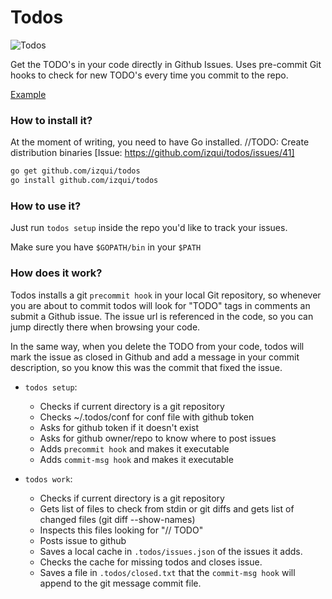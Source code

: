 # Todos
![Todos](https://github.com/izqui/todos/blob/master/demo.gif)

Get the TODO's in your code directly in Github Issues. Uses pre-commit Git hooks to check for new TODO's every time you commit to the repo.

[Example](#how-to-install-it)

### How to install it? 

At the moment of writing, you need to have Go installed. //TODO: Create distribution binaries [Issue: https://github.com/izqui/todos/issues/41]
```.sh 
go get github.com/izqui/todos
go install github.com/izqui/todos
```
### How to use it?

Just run `todos setup` inside the repo you'd like to track your issues.

Make sure you have `$GOPATH/bin` in your `$PATH`

### How does it work?

Todos installs a git `precommit hook` in your local Git repository, so whenever you are about to commit todos will look for "TODO" tags in comments an submit a Github issue. The issue url is referenced in the code, so you can jump directly there when browsing your code.

In the same way, when you delete the TODO from your code, todos will mark the issue as closed in Github and add a message in your commit description, so you know this was the commit that fixed the issue.

* `todos setup`: 
	* Checks if current directory is a git repository
	* Checks ~/.todos/conf for conf file with github token
	* Asks for github token if it doesn't exist
	* Asks for github owner/repo to know where to post issues
	* Adds `precommit hook` and makes it executable
	* Adds `commit-msg hook` and makes it executable 

* `todos work`: 
	* Checks if current directory is a git repository
	* Gets list of files to check from stdin or git diffs and gets list of changed files (git diff --show-names)
	* Inspects this files looking for "// TODO" 
	* Posts issue to github
	* Saves a local cache in `.todos/issues.json` of the issues it adds.
	* Checks the cache for missing todos and closes issue.
	* Saves a file in `.todos/closed.txt` that the `commit-msg hook` will append to the git message commit file. 
